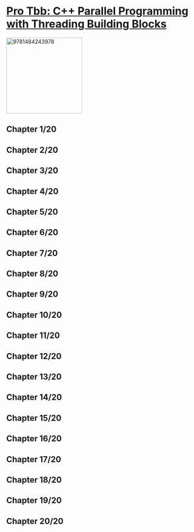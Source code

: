 # [Pro Tbb: C++ Parallel Programming with Threading Building Blocks](https://www.amazon.com/Pro-TBB-Parallel-Programming-Threading-ebook/dp/B07V5YFCMV/ref=sr_1_1?keywords=Pro+Tbb%3A+C%2B%2B+Parallel+Programming+with+Threading+Building+Blocks&qid=1672917843&sr=8-1)
<img alt="9781484243978" src="../../covers/9781484243978.jpg" width="200"/>

## Chapter 1/20
## Chapter 2/20
## Chapter 3/20
## Chapter 4/20
## Chapter 5/20
## Chapter 6/20
## Chapter 7/20
## Chapter 8/20
## Chapter 9/20
## Chapter 10/20
## Chapter 11/20
## Chapter 12/20
## Chapter 13/20
## Chapter 14/20
## Chapter 15/20
## Chapter 16/20
## Chapter 17/20
## Chapter 18/20
## Chapter 19/20
## Chapter 20/20
